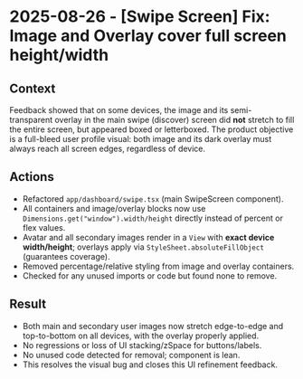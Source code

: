 # 2025-08-26 - [Swipe Screen] Fix: Image and Overlay cover full screen height/width

## Context

Feedback showed that on some devices, the image and its semi-transparent overlay in the main swipe (discover) screen did **not** stretch to fill the entire screen, but appeared boxed or letterboxed. The product objective is a full-bleed user profile visual: both image and its dark overlay must always reach all screen edges, regardless of device.

## Actions

- Refactored `app/dashboard/swipe.tsx` (main SwipeScreen component).
- All containers and image/overlay blocks now use `Dimensions.get("window").width/height` directly instead of percent or flex values.
- Avatar and all secondary images render in a `View` with **exact device width/height**; overlays apply via `StyleSheet.absoluteFillObject` (guarantees coverage).
- Removed percentage/relative styling from image and overlay containers.
- Checked for any unused imports or code but found none to remove.

## Result

- Both main and secondary user images now stretch edge-to-edge and top-to-bottom on all devices, with the overlay properly applied.
- No regressions or loss of UI stacking/zSpace for buttons/labels.
- No unused code detected for removal; component is lean.
- This resolves the visual bug and closes this UI refinement feedback.
